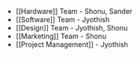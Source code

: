 * [[Hardware]] Team - Shonu, Sander
* [[Software]] Team - Jyothish
* [[Design]] Team - Jyothish, Shonu
* [[Marketing]] Team - Shonu
* [[Project Management]] - Jyothish